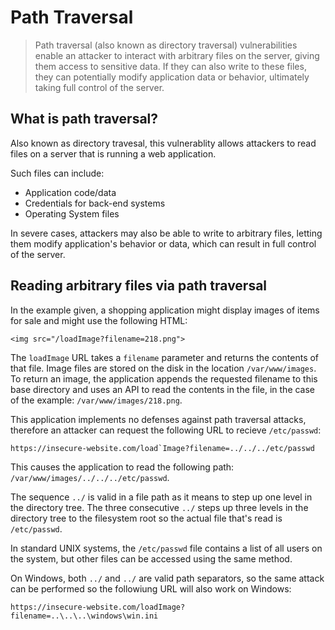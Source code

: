 # Path Traversal
> Path traversal (also known as directory traversal) vulnerabilities enable an attacker to interact with arbitrary files on the server, giving them access to sensitive data. If they can also write to these files, they can potentially modify application data or behavior, ultimately taking full control of the server.


## What is path traversal?
Also known as directory travesal, this vulnerablity allows attackers to read files on a server that is running a web application.

Such files can include:

- Application code/data
- Credentials for back-end systems
- Operating System files

In severe cases, attackers may also be able to write to arbitrary files, letting them modify application's behavior or data, which can result in full control of the server.


## Reading arbitrary files via path traversal
In the example given, a shopping application might display images of items for sale and might use the following HTML:

```
<img src="/loadImage?filename=218.png">
```

The `loadImage` URL takes a `filename` parameter and returns the contents of that file. Image files are stored on the disk in the location `/var/www/images`. To return an image, the application appends the requested filename to this base directory and uses an API to read the contents in the file, in the case of the example: `/var/www/images/218.png`.

This application implements no defenses against path traversal attacks, therefore an attacker can request the following URL to recieve `/etc/passwd`:

```
https://insecure-website.com/load`Image?filename=../../../etc/passwd
```

This causes the application to read the following path: `/var/www/images/../../../etc/passwd`.

The sequence `../` is valid in a file path as it means to step up one level in the directory tree. The three consecutive `../` steps up three levels in the directory tree to the filesystem root so the actual file that's read is `/etc/passwd`.

In standard UNIX systems, the `/etc/passwd` file contains a list of all users on the system, but other files can be accessed using the same method.

On Windows, both `../` and `../` are valid path separators, so the same attack can be performed so the followiung URL will also work on Windows:

```
https://insecure-website.com/loadImage?filename=..\..\..\windows\win.ini
```